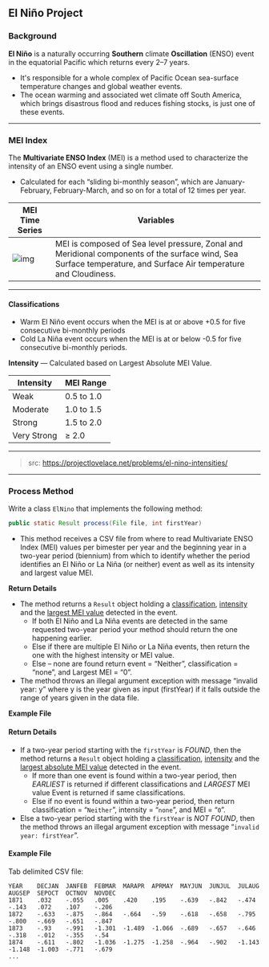 ## El Niño Project

### Background

**El Niño** is a naturally occurring **Southern** climate **Oscillation** (ENSO) event in the equatorial Pacific which returns every 2–7 years. 
- It's responsible for a whole complex of Pacific Ocean sea-surface temperature changes and global weather events. 
- The ocean warming and associated wet climate off South America, which brings disastrous flood and reduces fishing stocks, is just one of these events.

---

### MEI Index

The **Multivariate ENSO Index** (MEI) is a method used to characterize the intensity of an ENSO event using a single number.
- Calculated for each “sliding bi-monthly season”, which are January-February, February-March, and so on for a total of 12 times per year.

|**MEI Time Series**|**Variables**|
|-|-|
|![img](https://projectlovelace.net/static_prod/img/mei_time_series.png)|MEI is composed of Sea level pressure, Zonal and Meridional components of the surface wind, Sea Surface temperature, and Surface Air temperature and Cloudiness.|

---

#### Classifications
- Warm El Niño event occurs when the MEI is at or above +0.5 for five consecutive bi-monthly periods
- Cold La Niña event occurs when the MEI is at or below -0.5 for five consecutive bi-monthly periods. 

**Intensity** — Calculated based on Largest Absolute MEI Value.

| Intensity | MEI Range |
| ------ | ------ |
| Weak | 0.5 to 1.0 |
| Moderate | 1.0 to 1.5 | 
| Strong | 1.5 to 2.0 | 
| Very Strong | ≥ 2.0 | 


---


>  src: <https://projectlovelace.net/problems/el-nino-intensities/>

---

### Process Method

Write a class `ElNino` that implements the following method:

```java
public static Result process(File file, int firstYear)
```

- This method receives a CSV file from where to read Multivariate ENSO Index (MEI) values per bimester per year and the beginning year in a two-year period (biennium) from which to identify whether the period identifies an El Niño or La Niña (or neither) event as well as its intensity and largest value MEI.


**Return Details**

- The method returns a `Result` object holding a <u>classification</u>, <u>intensity</u> and the <u>largest MEI value</u> detected in the event.
  - If both El Niño and La Niña events are detected in the same requested two-year period your method should return the one happening earlier.
  - Else if there are multiple El Niño or La Niña events, then return the one with the highest intensity or MEI value.
  - Else – none are found return event = “Neither”, classification = “none”, and Largest MEI = “0”.
- The method throws an illegal argument exception with message “invalid year: y” where y is the year given as input (firstYear) if it falls outside the range of years given in the data file.
  

**Example File**

#### Return Details

- If a two-year period starting with the `firstYear` is *FOUND*, then the method returns a `Result` object holding a <u>classification</u>, <u>intensity</u> and the <u>largest absolute MEI value</u> detected in the event.
    - If more than one event is found within a two-year period, then *EARLIEST* is returned if different classifications and *LARGEST* MEI value Event is returned if same classifications.
    - Else if no event is found within a two-year period, then return classification = “`Neither`”, intensity = “`none`”, and MEI = “`0`”.
- Else a two-year period starting with the `firstYear` is *NOT FOUND*, then the method throws an illegal argument exception with message “`invalid year: firstYear`”.
  

#### Example File

Tab delimited CSV file:


```
YEAR	DECJAN	JANFEB	FEBMAR	MARAPR	APRMAY	MAYJUN	JUNJUL	JULAUG	AUGSEP	SEPOCT	OCTNOV	NOVDEC
1871	.032	-.055	.005	.420	.195	-.639	-.842	-.474	-.143	.072	.107	-.206
1872	-.633	-.875	-.864	-.664	-.59	-.618	-.658	-.795	-.800	-.669	-.651	-.847
1873	-.93	-.991	-1.301	-1.489	-1.066	-.689	-.657	-.646	-.318	-.012	-.355	-.54
1874	-.611	-.802	-1.036	-1.275	-1.258	-.964	-.902	-1.143	-1.148	-1.003	-.771	-.679
...
```

